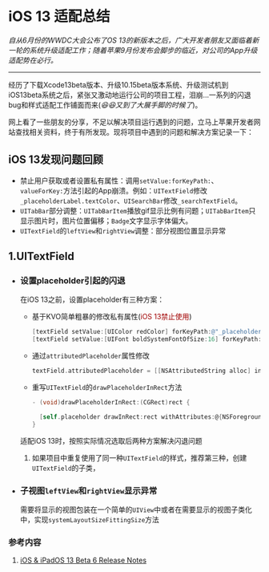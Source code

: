 # iOS 13 适配总结

*自从6月份的WWDC大会公布了OS 13的新版本之后，广大开发者朋友又面临着新一轮的系统升级适配工作；随着苹果9月份发布会脚步的临近，对公司的App升级适配势在必行。*

---

经历了下载Xcode13beta版本、升级10.15beta版本系统、升级测试机到iOS13beta系统之后，紧张又激动地运行公司的项目工程，泪崩...一系列的闪退bug和样式适配工作铺面而来(*😆😆又到了大展手脚的时候了*)。

网上看了一些朋友的分享，不足以解决项目运行遇到的问题，立马上苹果开发者网站查找相关资料，终于有所发现。现将项目中遇到的问题和解决方案记录一下：

## iOS 13发现问题回顾

- 禁止用户获取或者设置私有属性：调用`setValue:forKeyPath:`、`valueForKey:`方法引起的App崩溃。例如：`UITextField`修改`_placeholderLabel.textColor`、`UISearchBar`修改`_searchTextField`。
- `UITabBar`部分调整：`UITabBarItem`播放gif显示比例有问题；`UITabBarItem`只显示图片时，图片位置偏移；`Badge`文字显示字体偏大。
- `UITextField`的`leftView`和`rightView`调整：部分视图位置显示异常

## 1.UITextField

- ### 设置placeholder引起的闪退
  
  在iOS 13之前，设置placeholder有三种方案：
  
  - 基于KVO简单粗暴的修改私有属性(<font color="warning">iOS 13禁止使用</font>)

    ```ObjectiveC
    [textField setValue:[UIColor redColor] forKeyPath:@"_placeholderLabel.textColor"];
    [textField setValue:[UIFont boldSystemFontOfSize:16] forKeyPath:@"_placeholderLabel.font"]
    ```

  - 通过`attributedPlaceholder`属性修改
  
    ```ObjectiveC
    textField.attributedPlaceholder = [[NSAttributedString alloc] initWithString:@"placeholder" attributes:@{NSForegroundColorAttributeName: [UIColor darkGrayColor], NSFontAttributeName: [UIFont systemFontOfSize:13]}];
    ```

  - 重写`UITextField`的`drawPlaceholderInRect`方法

    ```ObjectiveC
    - (void)drawPlaceholderInRect:(CGRect)rect {
  
      [self.placeholder drawInRect:rect withAttributes:@{NSForegroundColorAttributeName: [UIColor purpleColor], NSFontAttributeName: [UIFont systemFontOfSize:13]}];
    }
    ```
  
  适配iOS 13时，按照实际情况选取后两种方案解决闪退问题

  1. 如果项目中重复使用了同一种`UITextField`的样式，推荐第三种，创建`UITextField`的子类，

- ### 子视图`leftView`和`rightView`显示异常
  
  需要将显示的视图包装在一个简单的`UIView`中或者在需要显示的视图子类化中，实现`systemLayoutSizeFittingSize`方法

### 参考内容

1. [iOS & iPadOS 13 Beta 6 Release Notes](https://developer.apple.com/documentation/ios_ipados_release_notes/ios_ipados_13_beta_6_release_notes?preferredLanguage=occ)
